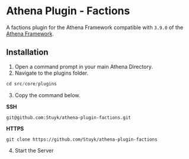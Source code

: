 # Athena Plugin - Factions

A factions plugin for the Athena Framework compatible with `3.9.0` of the [Athena Framework](https://athenaframework.com/).

## Installation

1. Open a command prompt in your main Athena Directory.
2. Navigate to the plugins folder.

```ts
cd src/core/plugins
```

3. Copy the command below.

**SSH**

```
git@github.com:Stuyk/athena-plugin-factions.git
```

**HTTPS**
```
git clone https://github.com/Stuyk/athena-plugin-factions
```

4. Start the Server